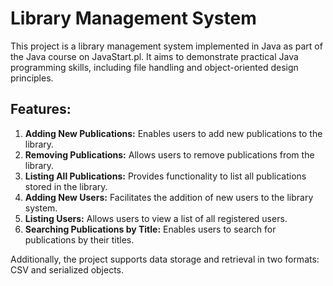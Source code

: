 # Library Management System

This project is a library management system implemented in Java as part of the Java course on JavaStart.pl. It aims to demonstrate practical Java programming skills, including file handling and object-oriented design principles.

## Features:
1. **Adding New Publications:** Enables users to add new publications to the library.
2. **Removing Publications:** Allows users to remove publications from the library.
3. **Listing All Publications:** Provides functionality to list all publications stored in the library.
4. **Adding New Users:** Facilitates the addition of new users to the library system.
5. **Listing Users:** Allows users to view a list of all registered users.
6. **Searching Publications by Title:** Enables users to search for publications by their titles.

Additionally, the project supports data storage and retrieval in two formats: CSV and serialized objects.

